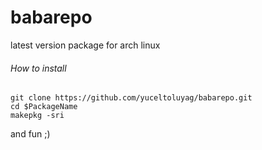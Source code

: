 # babarepo
latest version package for arch linux
###### How to install 
```
git clone https://github.com/yuceltoluyag/babarepo.git
cd $PackageName
makepkg -sri
```
and fun ;)
